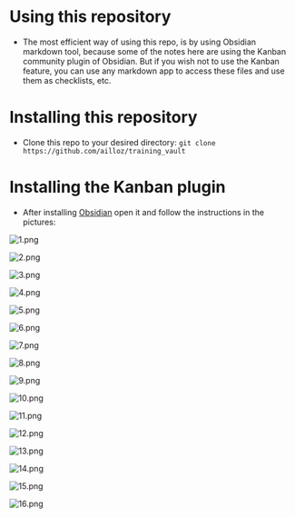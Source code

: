 # Using this repository
- The most efficient way of using this repo, is by using Obsidian markdown tool, because some of the notes here are using the Kanban community plugin of Obsidian. But if you wish not to use the Kanban feature, you can use any markdown app to access these files and use them as checklists, etc.
# Installing this repository
- Clone this repo to your desired directory:
	``` git clone https://github.com/ailloz/training_vault ```
# Installing the Kanban plugin
- After installing [Obsidian](https://obsidian.md/) open it and follow the instructions in the pictures:

![1.png](https://github.com/ailloz/training/tree/master/readme%20pictures/1.png)

![2.png](https://github.com/ailloz/training/tree/master/readme%20pictures/2.png)

![3.png](https://github.com/ailloz/training/tree/master/readme%20pictures/3.png)

![4.png](https://github.com/ailloz/training/tree/master/readme%20pictures/4.png)

![5.png](https://github.com/ailloz/training/tree/master/readme%20pictures/5.png)

![6.png](https://github.com/ailloz/training/tree/master/readme%20pictures/6.png)

![7.png](https://github.com/ailloz/training/tree/master/readme%20pictures/7.png)

![8.png](https://github.com/ailloz/training/tree/master/readme%20pictures/8.png)

![9.png](https://github.com/ailloz/training/tree/master/readme%20pictures/9.png)

![10.png](https://github.com/ailloz/training/tree/master/readme%20pictures/10.png)

![11.png](https://github.com/ailloz/training/tree/master/readme%20pictures/11.png)

![12.png](https://github.com/ailloz/training/tree/master/readme%20pictures/12.png)

![13.png](https://github.com/ailloz/training/tree/master/readme%20pictures/13.png)

![14.png](https://github.com/ailloz/training/tree/master/readme%20pictures/14.png)

![15.png](https://github.com/ailloz/training/tree/master/readme%20pictures/15.png)

![16.png](https://github.com/ailloz/training/tree/master/readme%20pictures/16.png)

